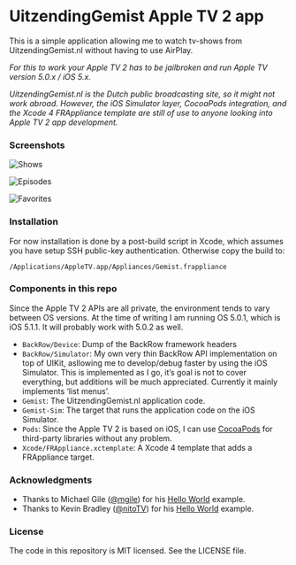# UitzendingGemist Apple TV 2 app

This is a simple application allowing me to watch tv-shows from UitzendingGemist.nl without having to use AirPlay.

_For this to work your Apple TV 2 has to be jailbroken and run Apple TV version 5.0.x / iOS 5.x._

_UitzendingGemist.nl is the Dutch public broadcasting site, so it might not work abroad. However, the iOS Simulator layer, CocoaPods integration, and the Xcode 4 FRAppliance template are still of use to anyone looking into Apple TV 2 app development._


### Screenshots

![Shows](http://alloy.github.com/UitzendingGemist-ATV2/screenshots/Shows.png)

![Episodes](http://alloy.github.com/UitzendingGemist-ATV2/screenshots/Episodes.png)

![Favorites](http://alloy.github.com/UitzendingGemist-ATV2/screenshots/Favorites.png)


### Installation

For now installation is done by a post-build script in Xcode, which assumes you have setup SSH public-key authentication. Otherwise copy the build to:

    /Applications/AppleTV.app/Appliances/Gemist.frappliance


### Components in this repo

Since the Apple TV 2 APIs are all private, the environment tends to vary between OS versions. At the time of writing I am running OS 5.0.1, which is iOS 5.1.1. It will probably work with 5.0.2 as well.

* `BackRow/Device`: Dump of the BackRow framework headers
* `BackRow/Simulator`: My own very thin BackRow API implementation on top of UIKit, asllowing me to develop/debug faster by using the iOS Simulator. This is implemented as I go, it’s goal is not to cover everything, but additions will be much appreciated. Currently it mainly implements ‘list menus’.
* `Gemist`: The UitzendingGemist.nl application code.
* `Gemist-Sim`: The target that runs the application code on the iOS Simulator.
* `Pods`: Since the Apple TV 2 is based on iOS, I can use [CocoaPods](https://github.com/CocoaPods/CocoaPods) for third-party libraries without any problem.
* `Xcode/FRAppliance.xctemplate`: A Xcode 4 template that adds a FRAppliance target.


### Acknowledgments

* Thanks to Michael Gile ([@mgile](http://twitter.com/mgile)) for his [Hello World](https://github.com/mgile/atvHelloWorld) example.
* Thanks to Kevin Bradley ([@nitoTV](http://twitter.com/nitoTV)) for his [Hello World](https://github.com/lechium/HelloWorld_ATVBlack) example.


### License

The code in this repository is MIT licensed. See the LICENSE file.
